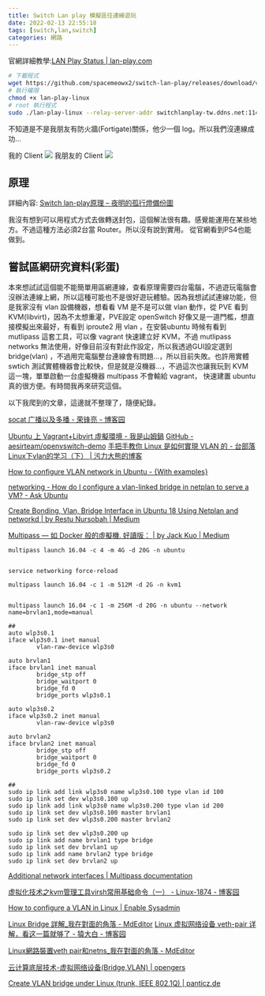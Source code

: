 ```yaml
---
title: Switch Lan play 模擬區往連線遊玩
date: 2022-02-13 22:55:18
tags: [switch,lan,switch]
categories: 網路
---
```



官網詳細教學:[LAN Play Status | lan-play.com](http://www.lan-play.com/install-switch)

```bash
# 下載程式
wget https://github.com/spacemeowx2/switch-lan-play/releases/download/v0.2.3/lan-play-linux
# 執行權限
chmod +x lan-play-linux
# root 執行程式
sudo ./lan-play-linux --relay-server-addr switchlanplay-tw.ddns.net:11451 --netif  __你的網路卡__
```

<!--more-->


不知道是不是我朋友有防火牆(Fortigate)關係，他少一個 log。所以我們沒連線成功...

我的 Client
![](https://imgur.com/ht9dKbV.png)
我朋友的 Client
![](https://i.imgur.com/zaklbCL.png)


##  原理

詳細內容: [Switch lan-play原理 – 夜明的孤行燈](https://www.huangyunkun.com/2020/04/08/switch-lan-play/)[備份圖](https://i.imgur.com/hOduBFh.png)


我沒有想到可以用程式方式去做轉送封包，這個解法很有趣。感覺能運用在某些地方。不過這種方法必須2台當 Router。所以沒有說到實用。
從官網看到PS4也能做到。

## 嘗試區網研究資料(彩蛋)

本來想試試這個能不能簡單用區網連線，查看原理需要四台電腦，不過遊玩電腦會沒辦法連線上網，所以這種可能也不是很好遊玩體驗。因為我想試試連線功能，但是我家沒有 vlan 設備機器，想看看 VM 是不是可以做 vlan 動作，從 PVE 看到 KVM(libvirt)，因為不太想重灌，PVE設定 openSwitch 好像又是一道門檻，想直接模擬出來最好，有看到 iproute2 用 vlan ，在安裝ubuntu 時候有看到 mutlipass 這套工具，可以像 vagrant 快速建立好 KVM，不過 mutlipass networks 無法使用，好像目前沒有對此作設定，所以我透過GUI設定選到 bridge(vlan) ，不過用完電腦整台連線會有問題...，所以目前失敗。也許用實體swtich 測試實體機器會比較快，但是就是沒機器...，不過這次也讓我玩到 KVM 這一塊，單單啟動一台虛擬機器 multipass 不會輸給 vagrant， 快速建置 ubuntu 真的很方便。有時間我再來研究這個。

以下我爬到的文章，這邊就不整理了，隨便紀錄。

[socat 广播以及多播 - 荣锋亮 - 博客园](https://www.cnblogs.com/rongfengliang/p/9667003.html)

[Ubuntu 上 Vagrant+Libvirt 虛擬環境 - 我是山姆鍋](https://samkuo.me/post/2020/06/vagrant-libvirt-ubuntu-devops-env/)
[GitHub - aesirteam/openvswitch-demo](https://github.com/aesirteam/openvswitch-demo)
[手把手教你 Linux 是如何實現 VLAN 的 - 台部落](https://www.twblogs.net/a/5c99d887bd9eee42500804e5)
[Linux下vlan的学习（下） | 污力大熊的博客](http://zhongm.in/2017/01/17/Learning-Linux-Vlan-2/)

[How to configure VLAN network in Ubuntu - {With examples}](https://foofunc.com/how-to-configure-vlan-network-in-ubuntu/)


[networking - How do I configure a vlan-linked bridge in netplan to serve a VM? - Ask Ubuntu](https://askubuntu.com/questions/1305542/how-do-i-configure-a-vlan-linked-bridge-in-netplan-to-serve-a-vm)


[Create Bonding, Vlan, Bridge Interface in Ubuntu 18 Using Netplan and networkd | by Restu Nursobah | Medium](https://medium.com/@restu.nursobah/create-bonding-vlan-bridge-interface-in-ubuntu-18-using-netplan-and-networkd-a1189848c639)


[Multipass — 如 Docker 般的虛擬機. 好讀版： | by Jack Kuo | Medium](https://jackkuo-tw.medium.com/multipass-%E5%A6%82-docker-%E8%88%AC%E7%9A%84%E8%99%9B%E6%93%AC%E6%A9%9F-e19e3e36aec3)

```
multipass launch 16.04 -c 4 -m 4G -d 20G -n ubuntu 


service networking force-reload 

multipass launch 16.04 -c 1 -m 512M -d 2G -n kvm1 


multipass launch 16.04 -c 1 -m 256M -d 20G -n ubuntu --network name=brvlan1,mode=manual

##
auto wlp3s0.1
iface wlp3s0.1 inet manual
        vlan-raw-device wlp3s0

auto brvlan1
iface brvlan1 inet manual
        bridge_stp off
        bridge_waitport 0
        bridge_fd 0
        bridge_ports wlp3s0.1

auto wlp3s0.2
iface wlp3s0.2 inet manual
        vlan-raw-device wlp3s0

auto brvlan2
iface brvlan2 inet manual
        bridge_stp off
        bridge_waitport 0
        bridge_fd 0
        bridge_ports wlp3s0.2

##
sudo ip link add link wlp3s0 name wlp3s0.100 type vlan id 100
sudo ip link set dev wlp3s0.100 up
sudo ip link add link wlp3s0 name wlp3s0.200 type vlan id 200
sudo ip link set dev wlp3s0.100 master brvlan1
sudo ip link set dev wlp3s0.200 master brvlan2

sudo ip link set dev wlp3s0.200 up
sudo ip link add name brvlan1 type bridge
sudo ip link set dev brvlan1 up
sudo ip link add name brvlan2 type bridge
sudo ip link set dev brvlan2 up
```

[Additional network interfaces | Multipass documentation](https://multipass.run/docs/additional-networks)

[虚拟化技术之kvm管理工具virsh常用基础命令（一） - Linux-1874 - 博客园](https://www.cnblogs.com/qiuhom-1874/p/13508231.html)

[How to configure a VLAN in Linux | Enable Sysadmin](https://www.redhat.com/sysadmin/vlans-configuration)

[Linux Bridge 詳解_我在對面的角落 - MdEditor](https://www.gushiciku.cn/pl/pop3/zh-tw)
[Linux 虚拟网络设备 veth-pair 详解，看这一篇就够了 - 猿大白 - 博客园](https://www.cnblogs.com/bakari/p/10613710.html)

[Linux網路裝置veth pair和netns_我在對面的角落 - MdEditor](https://www.gushiciku.cn/pl/pnf1/zh-tw)

[云计算底层技术-虚拟网络设备(Bridge,VLAN) | opengers](https://opengers.github.io/openstack/openstack-base-virtual-network-devices-bridge-and-vlan/)

[Create VLAN bridge under Linux (trunk, IEEE 802.1Q) | panticz.de](http://www.panticz.de/linux-vlan-bridge)